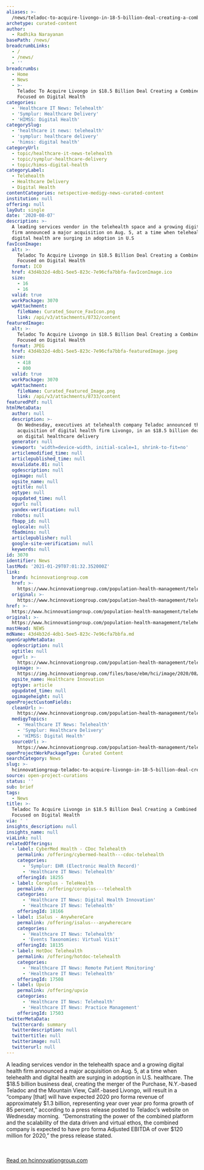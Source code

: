 ```yaml
---
aliases: >-
  /news/teladoc-to-acquire-livongo-in-18-5-billion-deal-creating-a-combined-firm-focused-on-digital-health
archetype: curated-content
author:
  - Radhika Narayanan
basePath: /news/
breadcrumbLinks:
  - /
  - /news/
  - ''
breadcrumbs:
  - Home
  - News
  - >-
    Teladoc To Acquire Livongo in $18.5 Billion Deal Creating a Combined Firm
    Focused on Digital Health
categories:
  - 'Healthcare IT News: Telehealth'
  - 'Symplur: Healthcare Delivery'
  - 'HIMSS: Digital Health'
categorySlug:
  - 'healthcare it news: telehealth'
  - 'symplur: healthcare delivery'
  - 'himss: digital health'
categoryUrl:
  - topic/healthcare-it-news-telehealth
  - topic/symplur-healthcare-delivery
  - topic/himss-digital-health
categoryLabel:
  - Telehealth
  - Healthcare Delivery
  - Digital Health
contentCategories: netspective-medigy-news-curated-content
institution: null
offering: null
layOut: single
date: '2020-08-07'
description: >-
  A leading services vendor in the telehealth space and a growing digital health
  firm announced a major acquisition on Aug. 5, at a time when telehealth and
  digital health are surging in adoption in U.S
favIconImage:
  alt: >-
    Teladoc To Acquire Livongo in $18.5 Billion Deal Creating a Combined Firm
    Focused on Digital Health
  format: ICO
  href: 43d4b32d-4db1-5ee5-823c-7e96cfa7bbfa-favIconImage.ico
  size:
    - 16
    - 16
  valid: true
  workPackage: 3070
  wpAttachment:
    fileName: Curated_Source_FavIcon.png
    link: /api/v3/attachments/8732/content
featuredImage:
  alt: >-
    Teladoc To Acquire Livongo in $18.5 Billion Deal Creating a Combined Firm
    Focused on Digital Health
  format: JPEG
  href: 43d4b32d-4db1-5ee5-823c-7e96cfa7bbfa-featuredImage.jpeg
  size:
    - 418
    - 800
  valid: true
  workPackage: 3070
  wpAttachment:
    fileName: Curated_Featured_Image.png
    link: /api/v3/attachments/8733/content
featuredPdf: null
htmlMetaData:
  author: null
  description: >-
    On Wednesday, executives at telehealth company Teladoc announced the
    acquisition of digital health firm Livongo, in an $18.5 billion deal focused
    on digital healthcare delivery
  generator: null
  viewport: 'width=device-width, initial-scale=1, shrink-to-fit=no'
  articlemodified_time: null
  articlepublished_time: null
  msvalidate.01: null
  ogdescription: null
  ogimage: null
  ogsite_name: null
  ogtitle: null
  ogtype: null
  ogupdated_time: null
  ogurl: null
  yandex-verification: null
  robots: null
  fbapp_id: null
  oglocale: null
  fbadmins: null
  articlepublisher: null
  google-site-verification: null
  keywords: null
id: 3070
identifier: News
lastMod: '2021-01-29T07:01:32.352000Z'
link:
  brand: hcinnovationgroup.com
  href: >-
    https://www.hcinnovationgroup.com/population-health-management/telehealth/news/21149123/teladoc-to-acquire-livongo-in-185-billion-deal-creating-a-combined-firm-focused-on-digital-health
  original: >-
    https://www.hcinnovationgroup.com/population-health-management/telehealth/news/21149123/teladoc-to-acquire-livongo-in-185-billion-deal-creating-a-combined-firm-focused-on-digital-health
href: >-
  https://www.hcinnovationgroup.com/population-health-management/telehealth/news/21149123/teladoc-to-acquire-livongo-in-185-billion-deal-creating-a-combined-firm-focused-on-digital-health
original: >-
  https://www.hcinnovationgroup.com/population-health-management/telehealth/news/21149123/teladoc-to-acquire-livongo-in-185-billion-deal-creating-a-combined-firm-focused-on-digital-health
mastHead: NEWS
mdName: 43d4b32d-4db1-5ee5-823c-7e96cfa7bbfa.md
openGraphMetaData:
  ogdescription: null
  ogtitle: null
  ogurl: >-
    https://www.hcinnovationgroup.com/population-health-management/telehealth/news/21149123/teladoc-to-acquire-livongo-in-185-billion-deal-creating-a-combined-firm-focused-on-digital-health
  ogimage: >-
    https://img.hcinnovationgroup.com/files/base/ebm/hci/image/2020/08/dreamstime_s_178946324.5f2b1eb79e4d2.png?auto=format&fit=max&w=1200
  ogsite_name: Healthcare Innovation
  ogtype: article
  ogupdated_time: null
  ogimageheight: null
openProjectCustomFields:
  cleanUrl: >-
    https://www.hcinnovationgroup.com/population-health-management/telehealth/news/21149123/teladoc-to-acquire-livongo-in-185-billion-deal-creating-a-combined-firm-focused-on-digital-health
  medigyTopics:
    - 'Healthcare IT News: Telehealth'
    - 'Symplur: Healthcare Delivery'
    - 'HIMSS: Digital Health'
  sourceUrl: >-
    https://www.hcinnovationgroup.com/population-health-management/telehealth/news/21149123/teladoc-to-acquire-livongo-in-185-billion-deal-creating-a-combined-firm-focused-on-digital-health
openProjectWorkPackageType: Curated Content
searchCategory: News
slug: >-
  hcinnovationgroup-teladoc-to-acquire-livongo-in-18-5-billion-deal-creating-a-combined-firm-focused-on-digital-health
source: open-project-curations
status: ''
sub: brief
tags:
  - News
title: >-
  Teladoc To Acquire Livongo in $18.5 Billion Deal Creating a Combined Firm
  Focused on Digital Health
via: ' '
insights_description: null
insights_name: null
viaLink: null
relatedOfferings:
  - label: CyberMed Health - CDoc Telehealth
    permalink: /offering/cybermed-health---cdoc-telehealth
    categories:
      - 'Symplur: EHR (Electronic Health Record)'
      - 'Healthcare IT News: Telehealth'
    offeringId: 18255
  - label: Coreplus - TeleHealth
    permalink: /offering/coreplus---telehealth
    categories:
      - 'Healthcare IT News: Digital Health Innovation'
      - 'Healthcare IT News: Telehealth'
    offeringId: 18166
  - label: iSalus - AnywhereCare
    permalink: /offering/isalus---anywherecare
    categories:
      - 'Healthcare IT News: Telehealth'
      - 'Events Taxonomies: Virtual Visit'
    offeringId: 18135
  - label: HotDoc Telehealth
    permalink: /offering/hotdoc-telehealth
    categories:
      - 'Healthcare IT News: Remote Patient Monitoring'
      - 'Healthcare IT News: Telehealth'
    offeringId: 17508
  - label: Upvio
    permalink: /offering/upvio
    categories:
      - 'Healthcare IT News: Telehealth'
      - 'Healthcare IT News: Practice Management'
    offeringId: 17503
twitterMetaData:
  twittercard: summary
  twitterdescription: null
  twittertitle: null
  twitterimage: null
  twitterurl: null
---
```

A leading services vendor in the telehealth space and a growing digital health firm announced a major acquisition on Aug. 5, at a time when telehealth and digital health are surging in adoption in U.S. healthcare. The $18.5 billion business deal, creating the merger of the Purchase, N.Y.-based Teladoc and the Mountain View, Calif.-based Livongo, will result in a “company [that] will have expected 2020 pro forma revenue of approximately $1.3 billion, representing year over year pro forma growth of 85 percent,” according to a press release posted to Teladoc’s website on Wednesday morning.  “Demonstrating the power of the combined platform and the scalability of the data driven and virtual ethos, the combined company is expected to have pro forma Adjusted EBITDA of over $120 million for 2020,” the press release stated.

<br><br><a target="_blank" href=https://www.hcinnovationgroup.com/population-health-management/telehealth/news/21149123/teladoc-to-acquire-livongo-in-185-billion-deal-creating-a-combined-firm-focused-on-digital-health>Read on hcinnovationgroup.com</a>